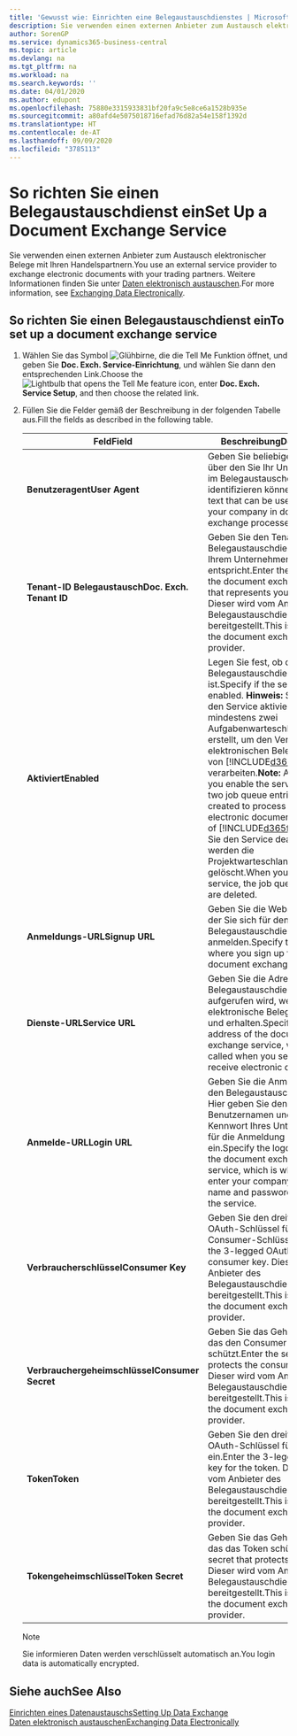 ```yaml
---
title: 'Gewusst wie: Einrichten eine Belegaustauschdienstes | Microsoft Docs'
description: Sie verwenden einen externen Anbieter zum Austausch elektronischer Belege mit Ihren Handelspartnern.
author: SorenGP
ms.service: dynamics365-business-central
ms.topic: article
ms.devlang: na
ms.tgt_pltfrm: na
ms.workload: na
ms.search.keywords: ''
ms.date: 04/01/2020
ms.author: edupont
ms.openlocfilehash: 75880e3315933831bf20fa9c5e8ce6a1528b935e
ms.sourcegitcommit: a80afd4e5075018716efad76d82a54e158f1392d
ms.translationtype: HT
ms.contentlocale: de-AT
ms.lasthandoff: 09/09/2020
ms.locfileid: "3785113"
---
```

# <a name="set-up-a-document-exchange-service"></a><span data-ttu-id="b813e-103">So richten Sie einen Belegaustauschdienst ein</span><span class="sxs-lookup"><span data-stu-id="b813e-103">Set Up a Document Exchange Service</span></span>
<span data-ttu-id="b813e-104">Sie verwenden einen externen Anbieter zum Austausch elektronischer Belege mit Ihren Handelspartnern.</span><span class="sxs-lookup"><span data-stu-id="b813e-104">You use an external service provider to exchange electronic documents with your trading partners.</span></span> <span data-ttu-id="b813e-105">Weitere Informationen finden Sie unter [Daten elektronisch austauschen](across-data-exchange.md).</span><span class="sxs-lookup"><span data-stu-id="b813e-105">For more information, see [Exchanging Data Electronically](across-data-exchange.md).</span></span>  

## <a name="to-set-up-a-document-exchange-service"></a><span data-ttu-id="b813e-106">So richten Sie einen Belegaustauschdienst ein</span><span class="sxs-lookup"><span data-stu-id="b813e-106">To set up a document exchange service</span></span>  
1. <span data-ttu-id="b813e-107">Wählen Sie das Symbol ![Glühbirne, die die Tell Me Funktion öffnet](media/ui-search/search_small.png "Tell Me-Funktion"), und geben Sie **Doc. Exch. Service-Einrichtung**, und wählen Sie dann den entsprechenden Link.</span><span class="sxs-lookup"><span data-stu-id="b813e-107">Choose the ![Lightbulb that opens the Tell Me feature](media/ui-search/search_small.png "Tell me what you want to do") icon, enter **Doc. Exch. Service Setup**, and then choose the related link.</span></span>  
2. <span data-ttu-id="b813e-108">Füllen Sie die Felder gemäß der Beschreibung in der folgenden Tabelle aus.</span><span class="sxs-lookup"><span data-stu-id="b813e-108">Fill the fields as described in the following table.</span></span>  

    |<span data-ttu-id="b813e-109">Feld</span><span class="sxs-lookup"><span data-stu-id="b813e-109">Field</span></span>|<span data-ttu-id="b813e-110">Beschreibung</span><span class="sxs-lookup"><span data-stu-id="b813e-110">Description</span></span>|  
    |---------------------------------|---------------------------------------|  
    |<span data-ttu-id="b813e-111">**Benutzeragent**</span><span class="sxs-lookup"><span data-stu-id="b813e-111">**User Agent**</span></span>|<span data-ttu-id="b813e-112">Geben Sie beliebigen Text ein, über den Sie Ihr Unternehmen im Belegaustauschdienst identifizieren können</span><span class="sxs-lookup"><span data-stu-id="b813e-112">Enter any text that can be used to identify your company in document exchange processes.</span></span>|  
    |<span data-ttu-id="b813e-113">**Tenant-ID Belegaustausch**</span><span class="sxs-lookup"><span data-stu-id="b813e-113">**Doc. Exch. Tenant ID**</span></span>|<span data-ttu-id="b813e-114">Geben Sie den Tenant beim Belegaustauschdienst an, der Ihrem Unternehmen entspricht.</span><span class="sxs-lookup"><span data-stu-id="b813e-114">Enter the tenant in the document exchange service that represents your company.</span></span> <span data-ttu-id="b813e-115">Dieser wird vom Anbieter des Belegaustauschdienstes bereitgestellt.</span><span class="sxs-lookup"><span data-stu-id="b813e-115">This is provided by the document exchange service provider.</span></span>|  
    |<span data-ttu-id="b813e-116">**Aktiviert**</span><span class="sxs-lookup"><span data-stu-id="b813e-116">**Enabled**</span></span>|<span data-ttu-id="b813e-117">Legen Sie fest, ob der Belegaustauschdienst aktiviert ist.</span><span class="sxs-lookup"><span data-stu-id="b813e-117">Specify if the service is enabled.</span></span> <span data-ttu-id="b813e-118">**Hinweis:**  Sobald Sie den Service aktivieren, werden mindestens zwei Aufgabenwarteschlangenposten erstellt, um den Verkehr von elektronischen Belegen zu und von [!INCLUDE[d365fin](includes/d365fin_md.md)] zu verarbeiten.</span><span class="sxs-lookup"><span data-stu-id="b813e-118">**Note:**  As soon as you enable the service, at least two job queue entries are created to process the traffic of electronic documents in and out of [!INCLUDE[d365fin](includes/d365fin_md.md)].</span></span> <span data-ttu-id="b813e-119">Wenn Sie den Service deaktivieren, werden die Projektwarteschlangenposten gelöscht.</span><span class="sxs-lookup"><span data-stu-id="b813e-119">When you disable the service, the job queue entries are deleted.</span></span>|  
    |<span data-ttu-id="b813e-120">**Anmeldungs-URL**</span><span class="sxs-lookup"><span data-stu-id="b813e-120">**Signup URL**</span></span>|<span data-ttu-id="b813e-121">Geben Sie die Webseite an, auf der Sie sich für den Belegaustauschdienst anmelden.</span><span class="sxs-lookup"><span data-stu-id="b813e-121">Specify the web page where you sign up for the document exchange service.</span></span>|  
    |<span data-ttu-id="b813e-122">**Dienste-URL**</span><span class="sxs-lookup"><span data-stu-id="b813e-122">**Service URL**</span></span>|<span data-ttu-id="b813e-123">Geben Sie die Adresse des Belegaustauschdienst an, die aufgerufen wird, wenn Sie elektronische Belege versenden und erhalten.</span><span class="sxs-lookup"><span data-stu-id="b813e-123">Specify the address of the document exchange service, which will be called when you send and receive electronic documents.</span></span>|  
    |<span data-ttu-id="b813e-124">**Anmelde-URL**</span><span class="sxs-lookup"><span data-stu-id="b813e-124">**Login URL**</span></span>|<span data-ttu-id="b813e-125">Geben Sie die Anmeldeseite für den Belegaustauschdienst an. Hier geben Sie den Benutzernamen und das Kennwort Ihres Unternehmens für die Anmeldung beim Service ein.</span><span class="sxs-lookup"><span data-stu-id="b813e-125">Specify the logon page for the document exchange service, which is where you enter your company’s user name and password to log on to the service.</span></span>|  
    |<span data-ttu-id="b813e-126">**Verbraucherschlüssel**</span><span class="sxs-lookup"><span data-stu-id="b813e-126">**Consumer Key**</span></span>|<span data-ttu-id="b813e-127">Geben Sie den dreiteiligen OAuth-Schlüssel für den Consumer-Schlüssel ein.</span><span class="sxs-lookup"><span data-stu-id="b813e-127">Enter the 3-legged OAuth key for the consumer key.</span></span> <span data-ttu-id="b813e-128">Dieser wird vom Anbieter des Belegaustauschdienstes bereitgestellt.</span><span class="sxs-lookup"><span data-stu-id="b813e-128">This is provided by the document exchange service provider.</span></span>|  
    |<span data-ttu-id="b813e-129">**Verbrauchergeheimschlüssel**</span><span class="sxs-lookup"><span data-stu-id="b813e-129">**Consumer Secret**</span></span>|<span data-ttu-id="b813e-130">Geben Sie das Geheimnis ein, das den Consumer-Schlüssel schützt.</span><span class="sxs-lookup"><span data-stu-id="b813e-130">Enter the secret that protects the consumer key.</span></span> <span data-ttu-id="b813e-131">Dieser wird vom Anbieter des Belegaustauschdienstes bereitgestellt.</span><span class="sxs-lookup"><span data-stu-id="b813e-131">This is provided by the document exchange service provider.</span></span>|  
    |<span data-ttu-id="b813e-132">**Token**</span><span class="sxs-lookup"><span data-stu-id="b813e-132">**Token**</span></span>|<span data-ttu-id="b813e-133">Geben Sie den dreiteiligen OAuth-Schlüssel für das Token ein.</span><span class="sxs-lookup"><span data-stu-id="b813e-133">Enter the 3-legged OAuth key for the token.</span></span> <span data-ttu-id="b813e-134">Dieser wird vom Anbieter des Belegaustauschdienstes bereitgestellt.</span><span class="sxs-lookup"><span data-stu-id="b813e-134">This is provided by the document exchange service provider.</span></span>|  
    |<span data-ttu-id="b813e-135">**Tokengeheimschlüssel**</span><span class="sxs-lookup"><span data-stu-id="b813e-135">**Token Secret**</span></span>|<span data-ttu-id="b813e-136">Geben Sie das Geheimnis ein, das das Token schützt.</span><span class="sxs-lookup"><span data-stu-id="b813e-136">Enter the secret that protects the token.</span></span> <span data-ttu-id="b813e-137">Dieser wird vom Anbieter des Belegaustauschdienstes bereitgestellt.</span><span class="sxs-lookup"><span data-stu-id="b813e-137">This is provided by the document exchange service provider.</span></span>|  

    > [!NOTE]  
    > <span data-ttu-id="b813e-138">Sie informieren Daten werden verschlüsselt automatisch an.</span><span class="sxs-lookup"><span data-stu-id="b813e-138">You login data is automatically encrypted.</span></span>

## <a name="see-also"></a><span data-ttu-id="b813e-139">Siehe auch</span><span class="sxs-lookup"><span data-stu-id="b813e-139">See Also</span></span>  
[<span data-ttu-id="b813e-140">Einrichten eines Datenaustauschs</span><span class="sxs-lookup"><span data-stu-id="b813e-140">Setting Up Data Exchange</span></span>](across-set-up-data-exchange.md)  
[<span data-ttu-id="b813e-141">Daten elektronisch austauschen</span><span class="sxs-lookup"><span data-stu-id="b813e-141">Exchanging Data Electronically</span></span>](across-data-exchange.md)
